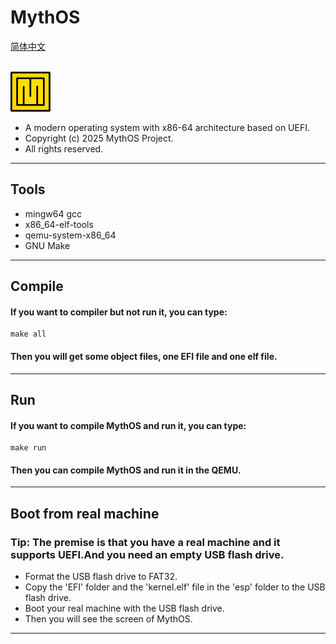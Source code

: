 # MythOS  
[简体中文](docs/README_ZH.md)  

<br><img src="./docs/logo.png" width="64" height="64" alt="MythOS">

- A modern operating system with x86-64 architecture based on UEFI.
- Copyright (c) 2025 MythOS Project.
- All rights reserved.
---
## Tools
- mingw64 gcc
- x86_64-elf-tools
- qemu-system-x86_64
- GNU Make
---
## Compile
#### If you want to compiler but not run it, you can type:
```
make all
```
#### Then you will get some object files, one EFI file and one elf file.
---
## Run
#### If you want to compile MythOS and run it, you can type:
```
make run
```
#### Then you can compile MythOS and run it in the QEMU.
---
## Boot from real machine
### Tip: The premise is that you have a real machine and it supports UEFI.And you need an empty USB flash drive.
- Format the USB flash drive to FAT32.
- Copy the 'EFI' folder and the 'kernel.elf' file in the 'esp' folder to the USB flash drive.
- Boot your real machine with the USB flash drive.
- Then you will see the screen of MythOS.
---
